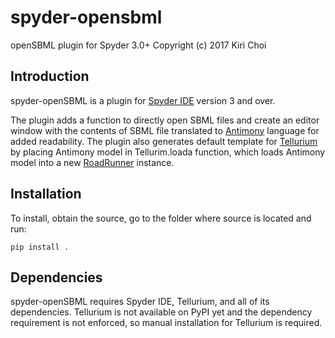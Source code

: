 # spyder-opensbml
openSBML plugin for Spyder 3.0+
Copyright (c) 2017 Kiri Choi

## Introduction
spyder-openSBML is a plugin for [Spyder IDE](https://github.com/spyder-ide/spyder) version 3 and over. 

The plugin adds a function to directly open SBML files and create an editor window with the contents of SBML file translated to [Antimony](http://antimony.sourceforge.net/) language for added readability. 
The plugin also generates default template for [Tellurium](http://tellurium.analogmachine.org/) by placing Antimony model in Tellurim.loada function, which loads Antimony model into a new [RoadRunner](http://libroadrunner.org/) instance.

## Installation
To install, obtain the source, go to the folder where source is located and run:

`pip install .`

## Dependencies
spyder-openSBML requires Spyder IDE, Tellurium, and all of its dependencies. Tellurium is not available on PyPI yet and the dependency requirement is not enforced, so manual installation for Tellurium is required.
